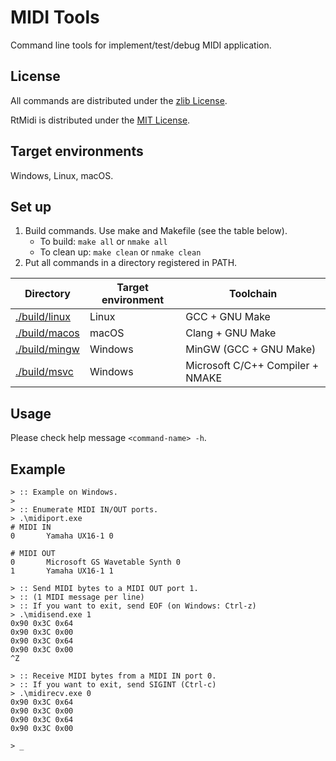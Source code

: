 MIDI Tools
==========

Command line tools for implement/test/debug MIDI application.

License
-------

All commands are distributed under the [zlib License](./license/miditool).

RtMidi is distributed under the [MIT License](./license/rtmidi).

Target environments
-------------------

Windows, Linux, macOS.

Set up
------

1.  Build commands. Use make and Makefile (see the table below).
    * To build: `make all` or `nmake all`
    * To clean up: `make clean` or `nmake clean`
2.  Put all commands in a directory registered in PATH.

| Directory                      | Target environment | Toolchain                        |
|--------------------------------|--------------------|----------------------------------|
| [./build/linux](./build/linux) | Linux              | GCC + GNU Make                   |
| [./build/macos](./build/macos) | macOS              | Clang + GNU Make                 |
| [./build/mingw](./build/mingw) | Windows            | MinGW (GCC + GNU Make)           |
| [./build/msvc](./build/msvc)   | Windows            | Microsoft C/C++ Compiler + NMAKE |

Usage
-----

Please check help message `<command-name> -h`.

Example
-------

    > :: Example on Windows.
    >
    > :: Enumerate MIDI IN/OUT ports.
    > .\midiport.exe
    # MIDI IN
    0       Yamaha UX16-1 0
    
    # MIDI OUT
    0       Microsoft GS Wavetable Synth 0
    1       Yamaha UX16-1 1
    
    > :: Send MIDI bytes to a MIDI OUT port 1.
    > :: (1 MIDI message per line)
    > :: If you want to exit, send EOF (on Windows: Ctrl-z)
    > .\midisend.exe 1
    0x90 0x3C 0x64
    0x90 0x3C 0x00
    0x90 0x3C 0x64
    0x90 0x3C 0x00
    ^Z
    
    > :: Receive MIDI bytes from a MIDI IN port 0.
    > :: If you want to exit, send SIGINT (Ctrl-c)
    > .\midirecv.exe 0
    0x90 0x3C 0x64
    0x90 0x3C 0x00
    0x90 0x3C 0x64
    0x90 0x3C 0x00
    
    > _
